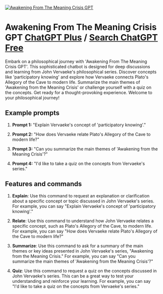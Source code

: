 
[![Awakening From The Meaning Crisis GPT](https://files.oaiusercontent.com/file-d3YbbhCOP8jNdkCKA8bjpMTM?se=2123-10-17T14%3A10%3A51Z&sp=r&sv=2021-08-06&sr=b&rscc=max-age%3D31536000%2C%20immutable&rscd=attachment%3B%20filename%3D23f7c115-dbc2-4139-982a-bc77a8cc0225.png&sig=xnLPT4I87wqtwZbSvqcat%2BEVEPcaqVPRbKTWf67k8GI%3D)](https://chat.openai.com/g/g-5xg0t3u1E-awakening-from-the-meaning-crisis-gpt)

# Awakening From The Meaning Crisis GPT [ChatGPT Plus](https://chat.openai.com/g/g-5xg0t3u1E-awakening-from-the-meaning-crisis-gpt) / [Search ChatGPT Free](https://gptcall.net/index.html#/?search=Awakening%20From%20The%20Meaning%20Crisis%20GPT)

Embark on a philosophical journey with 'Awakening From The Meaning Crisis GPT'. This sophisticated chatbot is designed for deep discussions and learning from John Vervaeke's philosophical series. Discover concepts like 'participatory knowing' and explore how Vervaeke connects Plato's Allegory of the Cave to modern life. Summarize the main themes of 'Awakening from the Meaning Crisis' or challenge yourself with a quiz on the concepts. Get ready for a thought-provoking experience. Welcome to your philosophical journey!

## Example prompts

1. **Prompt 1:** "Explain Vervaeke's concept of 'participatory knowing'."

2. **Prompt 2:** "How does Vervaeke relate Plato's Allegory of the Cave to modern life?"

3. **Prompt 3:** "Can you summarize the main themes of 'Awakening from the Meaning Crisis'?"

4. **Prompt 4:** "I'd like to take a quiz on the concepts from Vervaeke's series."

## Features and commands

1. **Explain**: Use this command to request an explanation or clarification about a specific concept or topic discussed in John Vervaeke's series. For example, you can say "Explain Vervaeke's concept of 'participatory knowing'."

2. **Relate**: Use this command to understand how John Vervaeke relates a specific concept, such as Plato's Allegory of the Cave, to modern life. For example, you can say "How does Vervaeke relate Plato's Allegory of the Cave to modern life?"

3. **Summarize**: Use this command to ask for a summary of the main themes or key ideas presented in John Vervaeke's series, "Awakening from the Meaning Crisis." For example, you can say "Can you summarize the main themes of 'Awakening from the Meaning Crisis'?"

4. **Quiz**: Use this command to request a quiz on the concepts discussed in John Vervaeke's series. This can be a great way to test your understanding and reinforce your learning. For example, you can say "I'd like to take a quiz on the concepts from Vervaeke's series."


